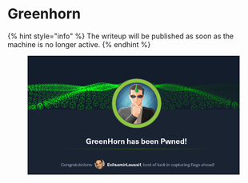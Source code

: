 # Greenhorn

{% hint style="info" %}
The writeup will be published as soon as the machine is no longer active.
{% endhint %}

<figure><img src="../.gitbook/assets/image (1) (1) (1).png" alt=""><figcaption></figcaption></figure>

